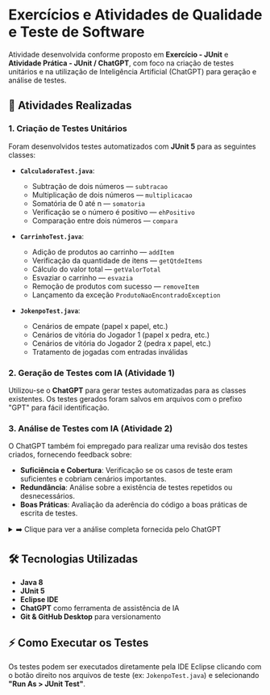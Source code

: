 # Exercícios e Atividades de Qualidade e Teste de Software

Atividade desenvolvida conforme proposto em **Exercício - JUnit** e **Atividade Prática - JUnit / ChatGPT**, com foco na criação de testes unitários e na utilização de Inteligência Artificial (ChatGPT) para geração e análise de testes.

## 🚀 Atividades Realizadas

### 1. Criação de Testes Unitários

Foram desenvolvidos testes automatizados com **JUnit 5** para as seguintes classes:

-   **`CalculadoraTest.java`**:
    -   Subtração de dois números — `subtracao`
    -   Multiplicação de dois números — `multiplicacao`
    -   Somatória de 0 até n — `somatoria`
    -   Verificação se o número é positivo — `ehPositivo`
    -   Comparação entre dois números — `compara`

-   **`CarrinhoTest.java`**:
    -   Adição de produtos ao carrinho — `addItem`
    -   Verificação da quantidade de itens — `getQtdeItems`
    -   Cálculo do valor total — `getValorTotal`
    -   Esvaziar o carrinho — `esvazia`
    -   Remoção de produtos com sucesso — `removeItem`
    -   Lançamento da exceção `ProdutoNaoEncontradoException`

-   **`JokenpoTest.java`**:
    -   Cenários de empate (papel x papel, etc.)
    -   Cenários de vitória do Jogador 1 (papel x pedra, etc.)
    -   Cenários de vitória do Jogador 2 (pedra x papel, etc.)
    -   Tratamento de jogadas com entradas inválidas

### 2. Geração de Testes com IA (Atividade 1)

Utilizou-se o **ChatGPT** para gerar testes automatizadas para as classes existentes. Os testes gerados foram salvos em arquivos com o prefixo "GPT" para fácil identificação.

### 3. Análise de Testes com IA (Atividade 2)

O ChatGPT também foi empregado para realizar uma revisão dos testes criados, fornecendo feedback sobre:
-   **Suficiência e Cobertura**: Verificação se os casos de teste eram suficientes e cobriam cenários importantes.
-   **Redundância**: Análise sobre a existência de testes repetidos ou desnecessários.
-   **Boas Práticas**: Avaliação da aderência do código a boas práticas de escrita de testes.

<details>
<summary>➡️ Clique para ver a análise completa fornecida pelo ChatGPT</summary>

![Feedback do ChatGPT sobre os testes](assets/atividade2-GPT-feedback-analise.png)

</details>

## 🛠️ Tecnologias Utilizadas

-   **Java 8**
-   **JUnit 5**
-   **Eclipse IDE**
-   **ChatGPT** como ferramenta de assistência de IA
-   **Git & GitHub Desktop** para versionamento

## ⚡ Como Executar os Testes

Os testes podem ser executados diretamente pela IDE Eclipse clicando com o botão direito nos arquivos de teste (ex: `JokenpoTest.java`) e selecionando **"Run As > JUnit Test"**.
